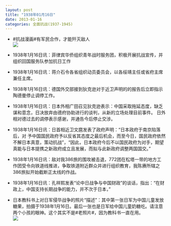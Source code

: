 ```yaml
---
layout: post
title: "1938年01月16日"
date: 2013-01-16
categories: 全面抗战(1937-1945)
---
```


<meta name="referrer" content="no-referrer" />

- #抗战漫画#有军民合作，才能歼灭敌人 <br/><img src="https://ww3.sinaimg.cn/large/aca367d8jw1e0vr5ts0wwj.jpg" />

- 1938年1月16日讯：菲律宾华侨组织青年战时服务团，积极开展抗战宣传，并组织回国服务队参加抗日工作 

- 1938年1月16日讯：蒋介石令各省组织动员委员会，以各绥靖主任或省府主席兼任主席。 

- 1938年1月16日讯：德国外交部接到狄克逊对于近卫声明的的报告后立即指示陶德曼停止调停工作。 

- 1938年1月16日讯：日本外相广田召见狄克逊表示：中国采取拖延态度，缺乏谋和意念，日决放弃由德府协助进行的谈判，从新的立场处理目前事件。 日外相对德过去的调停表示感谢，并通告今后停止交涉。 

- 1938年1月16日讯：日首相近卫文麿发表了政府声明：“日本政府于南京陷落后，对 予中国国民政府予以反省其态度之最后机会，而至今日，国民政府依然不解日本真意，策动抗战”，“因此，日本政府今后不以国民政府为对手，期望真能与日本提携之新政府成立且发展，而拟与此新政府调整两国国交。” 

- 1938年1月16日讯：敌对我386旅的围攻被击退，772团在松塔一带的地方工作团受令向铁道线推进，争取铁道附近群众并进行组织教育，我陈赓所辖之386旅拟开始截断正太线的作战。 

- 1938年1月16日讯：孔祥熙发表“论中日战争与中国财政”的谈话，指出：“在财政上，中国支持长期战争的能力，并不次于日本，” 

- 日本教科书上对日军侵华战争的照片“描述”：其中第一张日军为中国儿童发放糖果，拍摄于1938年1月16日。最后一张也是日军给中国儿童奶糖吃。请注意两个小孩的眼神。这个其实不是#老照片#，因为教科书一直在用。 <br/><img src="https://ww1.sinaimg.cn/large/aca367d8jw1e0v14qpa1hj.jpg" />

